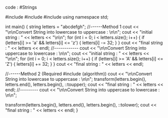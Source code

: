 code : #Strings 

#include <algorithm>
#include <iostream>
#include <string>
using namespace std;

int main() {
  string letters = "abcdefgh";
  //------Method 1
  cout << "\n\nConvert String into lowercase to uppercase : \n\n";
  cout << "initial string : " << letters << "\n\n";
  for (int i = 0; i < letters.size(); i++) {
    if (letters[i] >= 'a' && letters[i] <= 'z') {
      letters[i] -= 32;
    }
  }
  cout << "final string : " << letters << endl;
  //------------
  cout << "\n\nConvert String into uppercase to lowercase  : \n\n";
  cout << "initial string : " << letters << "\n\n";
  for (int i = 0; i < letters.size(); i++) {
    if (letters[i] >= 'A' && letters[i] <= 'Z') {
      letters[i] += 32;
    }
  }
  cout << "final string : " << letters << endl;

  //------Method 2 (Required #include (algorithm))
  cout << "\n\nConvert String into lowercase to uppercase : \n\n";
  transform(letters.begin(), letters.end(), letters.begin(), ::toupper);
  cout << "final string : " << letters << endl;
  //---------
  cout << "\n\nConvert String into uppercase to lowercase  : \n\n";

  transform(letters.begin(), letters.end(), letters.begin(), ::tolower);
  cout << "final string : " << letters << endl;
}
